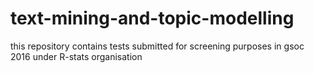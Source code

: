# text-mining-and-topic-modelling
this repository contains tests submitted for screening purposes in gsoc 2016 under R-stats organisation
